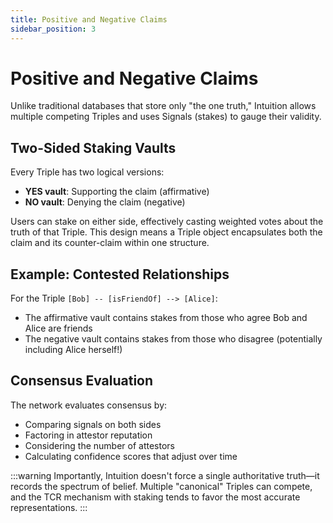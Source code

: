 ```yaml
---
title: Positive and Negative Claims
sidebar_position: 3
---
```


# Positive and Negative Claims

Unlike traditional databases that store only "the one truth," Intuition allows multiple competing Triples and uses Signals (stakes) to gauge their validity.

## Two-Sided Staking Vaults

Every Triple has two logical versions:
- **YES vault**: Supporting the claim (affirmative)
- **NO vault**: Denying the claim (negative)

Users can stake on either side, effectively casting weighted votes about the truth of that Triple. This design means a Triple object encapsulates both the claim and its counter-claim within one structure.

## Example: Contested Relationships

For the Triple `[Bob] -- [isFriendOf] --> [Alice]`:
- The affirmative vault contains stakes from those who agree Bob and Alice are friends
- The negative vault contains stakes from those who disagree (potentially including Alice herself!)

## Consensus Evaluation

The network evaluates consensus by:
- Comparing signals on both sides
- Factoring in attestor reputation
- Considering the number of attestors
- Calculating confidence scores that adjust over time

:::warning
Importantly, Intuition doesn't force a single authoritative truth—it records the spectrum of belief. Multiple "canonical" Triples can compete, and the TCR mechanism with staking tends to favor the most accurate representations.
:::
